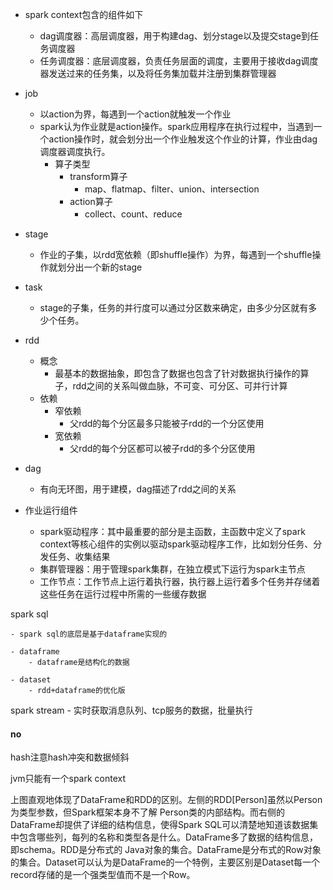 - spark context包含的组件如下
    - dag调度器：高层调度器，用于构建dag、划分stage以及提交stage到任务调度器
    - 任务调度器：底层调度器，负责任务层面的调度，主要用于接收dag调度器发送过来的任务集，以及将任务集加载并注册到集群管理器

- job
    - 以action为界，每遇到一个action就触发一个作业
    - spark认为作业就是action操作。spark应用程序在执行过程中，当遇到一个action操作时，就会划分出一个作业触发这个作业的计算，作业由dag调度器调度执行。
        - 算子类型
            - transform算子
                - map、flatmap、filter、union、intersection
            - action算子
                - collect、count、reduce

- stage
    - 作业的子集，以rdd宽依赖（即shuffle操作）为界，每遇到一个shuffle操作就划分出一个新的stage

- task
    - stage的子集，任务的并行度可以通过分区数来确定，由多少分区就有多少个任务。

- rdd
    - 概念
        - 最基本的数据抽象，即包含了数据也包含了针对数据执行操作的算子，rdd之间的关系叫做血脉，不可变、可分区、可并行计算
    - 依赖
        - 窄依赖
            - 父rdd的每个分区最多只能被子rdd的一个分区使用
        - 宽依赖
            - 父rdd的每个分区都可以被子rdd的多个分区使用

- dag
    - 有向无环图，用于建模，dag描述了rdd之间的关系

- 作业运行组件
    - spark驱动程序：其中最重要的部分是主函数，主函数中定义了spark context等核心组件的实例以驱动spark驱动程序工作，比如划分任务、分发任务、收集结果
    - 集群管理器：用于管理spark集群，在独立模式下运行为spark主节点
    - 工作节点：工作节点上运行着执行器，执行器上运行着多个任务并存储着这些任务在运行过程中所需的一些缓存数据

spark sql

	- spark sql的底层是基于dataframe实现的

	- dataframe
		- dataframe是结构化的数据

	- dataset
		- rdd+dataframe的优化版

spark stream
    - 实时获取消息队列、tcp服务的数据，批量执行



#### no

hash注意hash冲突和数据倾斜

jvm只能有一个spark context

上图直观地体现了DataFrame和RDD的区别。左侧的RDD[Person]虽然以Person为类型参数，但Spark框架本身不了解 Person类的内部结构。而右侧的DataFrame却提供了详细的结构信息，使得Spark SQL可以清楚地知道该数据集中包含哪些列，每列的名称和类型各是什么。DataFrame多了数据的结构信息，即schema。RDD是分布式的 Java对象的集合。DataFrame是分布式的Row对象的集合。Dataset可以认为是DataFrame的一个特例，主要区别是Dataset每一个record存储的是一个强类型值而不是一个Row。